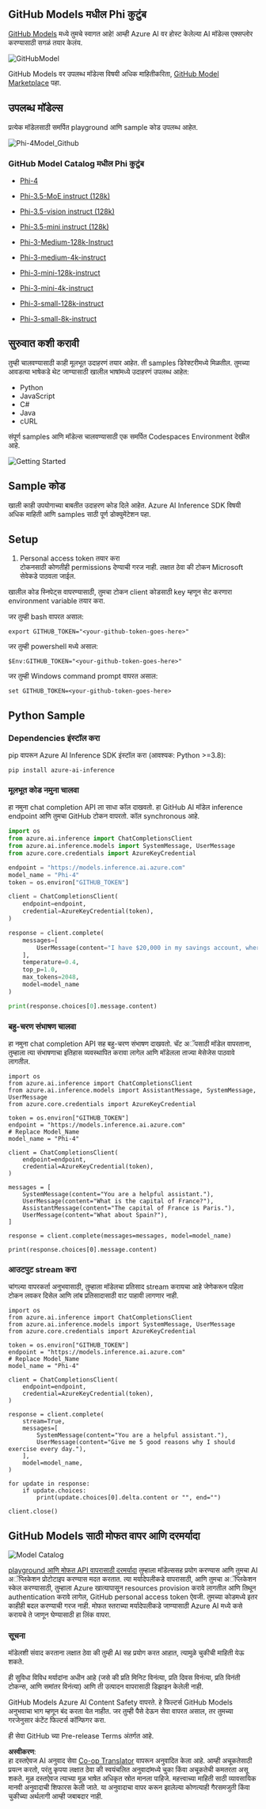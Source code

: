 <!--
CO_OP_TRANSLATOR_METADATA:
{
  "original_hash": "fb67a08b9fc911a10ed58081fadef416",
  "translation_date": "2025-05-09T08:45:26+00:00",
  "source_file": "md/01.Introduction/02/02.GitHubModel.md",
  "language_code": "mr"
}
-->
## GitHub Models मधील Phi कुटुंब

[GitHub Models](https://github.com/marketplace/models) मध्ये तुमचे स्वागत आहे! आम्ही Azure AI वर होस्ट केलेल्या AI मॉडेल्स एक्सप्लोर करण्यासाठी सगळं तयार केलंय.

![GitHubModel](../../../../../translated_images/GitHub_ModelCatalog.4fc858ab26afe64c43f5e423ad0c5c733878bb536fdb027a5bcf1f80c41b0633.mr.png)

GitHub Models वर उपलब्ध मॉडेल्स विषयी अधिक माहितीकरिता, [GitHub Model Marketplace](https://github.com/marketplace/models) पहा.

## उपलब्ध मॉडेल्स

प्रत्येक मॉडेलसाठी समर्पित playground आणि sample कोड उपलब्ध आहेत.

![Phi-4Model_Github](../../../../../translated_images/GitHub_ModelPlay.998e294f6ee69c3ca174c880b32af9feec4221d0d787de899ad9bb2da3b58981.mr.png)

### GitHub Model Catalog मधील Phi कुटुंब

- [Phi-4](https://github.com/marketplace/models/azureml/Phi-4)

- [Phi-3.5-MoE instruct (128k)](https://github.com/marketplace/models/azureml/Phi-3-5-MoE-instruct)

- [Phi-3.5-vision instruct (128k)](https://github.com/marketplace/models/azureml/Phi-3-5-vision-instruct)

- [Phi-3.5-mini instruct (128k)](https://github.com/marketplace/models/azureml/Phi-3-5-mini-instruct)

- [Phi-3-Medium-128k-Instruct](https://github.com/marketplace/models/azureml/Phi-3-medium-128k-instruct)

- [Phi-3-medium-4k-instruct](https://github.com/marketplace/models/azureml/Phi-3-medium-4k-instruct)

- [Phi-3-mini-128k-instruct](https://github.com/marketplace/models/azureml/Phi-3-mini-128k-instruct)

- [Phi-3-mini-4k-instruct](https://github.com/marketplace/models/azureml/Phi-3-mini-4k-instruct)

- [Phi-3-small-128k-instruct](https://github.com/marketplace/models/azureml/Phi-3-small-128k-instruct)

- [Phi-3-small-8k-instruct](https://github.com/marketplace/models/azureml/Phi-3-small-8k-instruct)

## सुरुवात कशी करावी

तुम्ही चालवण्यासाठी काही मूलभूत उदाहरणं तयार आहेत. ती samples डिरेक्टरीमध्ये मिळतील. तुमच्या आवडत्या भाषेकडे थेट जाण्यासाठी खालील भाषांमध्ये उदाहरणं उपलब्ध आहेत:

- Python  
- JavaScript  
- C#  
- Java  
- cURL  

संपूर्ण samples आणि मॉडेल्स चालवण्यासाठी एक समर्पित Codespaces Environment देखील आहे.

![Getting Started](../../../../../translated_images/GitHub_ModelGetStarted.b4b839a081583da39bc976c2f0d8ac4603d3b8c23194b16cc9e0a1014f5611d0.mr.png)

## Sample कोड

खाली काही उपयोगाच्या बाबतीत उदाहरण कोड दिले आहेत. Azure AI Inference SDK विषयी अधिक माहिती आणि samples साठी पूर्ण डोक्युमेंटेशन पहा.

## Setup

1. Personal access token तयार करा  
टोकनसाठी कोणतीही permissions देण्याची गरज नाही. लक्षात ठेवा की टोकन Microsoft सेवेकडे पाठवला जाईल.

खालील कोड स्निपेट्स वापरण्यासाठी, तुमचा टोकन client कोडसाठी key म्हणून सेट करणारा environment variable तयार करा.

जर तुम्ही bash वापरत असाल:  
```
export GITHUB_TOKEN="<your-github-token-goes-here>"
```  
जर तुम्ही powershell मध्ये असाल:  

```
$Env:GITHUB_TOKEN="<your-github-token-goes-here>"
```  

जर तुम्ही Windows command prompt वापरत असाल:  

```
set GITHUB_TOKEN=<your-github-token-goes-here>
```  

## Python Sample

### Dependencies इंस्टॉल करा  
pip वापरून Azure AI Inference SDK इंस्टॉल करा (आवश्यक: Python >=3.8):

```
pip install azure-ai-inference
```  
### मूलभूत कोड नमुना चालवा

हा नमुना chat completion API ला साधा कॉल दाखवतो. हा GitHub AI मॉडेल inference endpoint आणि तुमचा GitHub टोकन वापरतो. कॉल synchronous आहे.

```python
import os
from azure.ai.inference import ChatCompletionsClient
from azure.ai.inference.models import SystemMessage, UserMessage
from azure.core.credentials import AzureKeyCredential

endpoint = "https://models.inference.ai.azure.com"
model_name = "Phi-4"
token = os.environ["GITHUB_TOKEN"]

client = ChatCompletionsClient(
    endpoint=endpoint,
    credential=AzureKeyCredential(token),
)

response = client.complete(
    messages=[
        UserMessage(content="I have $20,000 in my savings account, where I receive a 4% profit per year and payments twice a year. Can you please tell me how long it will take for me to become a millionaire? Also, can you please explain the math step by step as if you were explaining it to an uneducated person?"),
    ],
    temperature=0.4,
    top_p=1.0,
    max_tokens=2048,
    model=model_name
)

print(response.choices[0].message.content)
```

### बहु-चरण संभाषण चालवा

हा नमुना chat completion API सह बहु-चरण संभाषण दाखवतो. चॅट अॅपसाठी मॉडेल वापरताना, तुम्हाला त्या संभाषणाचा इतिहास व्यवस्थापित करावा लागेल आणि मॉडेलला ताज्या मेसेजेस पाठवावे लागतील.

```
import os
from azure.ai.inference import ChatCompletionsClient
from azure.ai.inference.models import AssistantMessage, SystemMessage, UserMessage
from azure.core.credentials import AzureKeyCredential

token = os.environ["GITHUB_TOKEN"]
endpoint = "https://models.inference.ai.azure.com"
# Replace Model_Name
model_name = "Phi-4"

client = ChatCompletionsClient(
    endpoint=endpoint,
    credential=AzureKeyCredential(token),
)

messages = [
    SystemMessage(content="You are a helpful assistant."),
    UserMessage(content="What is the capital of France?"),
    AssistantMessage(content="The capital of France is Paris."),
    UserMessage(content="What about Spain?"),
]

response = client.complete(messages=messages, model=model_name)

print(response.choices[0].message.content)
```

### आउटपुट stream करा

चांगल्या वापरकर्ता अनुभवासाठी, तुम्हाला मॉडेलचा प्रतिसाद stream करायचा आहे जेणेकरून पहिला टोकन लवकर दिसेल आणि लांब प्रतिसादासाठी वाट पाहावी लागणार नाही.

```
import os
from azure.ai.inference import ChatCompletionsClient
from azure.ai.inference.models import SystemMessage, UserMessage
from azure.core.credentials import AzureKeyCredential

token = os.environ["GITHUB_TOKEN"]
endpoint = "https://models.inference.ai.azure.com"
# Replace Model_Name
model_name = "Phi-4"

client = ChatCompletionsClient(
    endpoint=endpoint,
    credential=AzureKeyCredential(token),
)

response = client.complete(
    stream=True,
    messages=[
        SystemMessage(content="You are a helpful assistant."),
        UserMessage(content="Give me 5 good reasons why I should exercise every day."),
    ],
    model=model_name,
)

for update in response:
    if update.choices:
        print(update.choices[0].delta.content or "", end="")

client.close()
```

## GitHub Models साठी मोफत वापर आणि दरमर्यादा

![Model Catalog](../../../../../translated_images/GitHub_Model.0c2abb992151c5407046e2b763af51505ff709f04c0950785e0300fdc8c55a0c.mr.png)

[playground आणि मोफत API वापरासाठी दरमर्यादा](https://docs.github.com/en/github-models/prototyping-with-ai-models#rate-limits) तुम्हाला मॉडेल्ससह प्रयोग करण्यास आणि तुमचा AI अॅप्लिकेशन प्रोटोटाइप करण्यास मदत करतात. त्या मर्यादेपलीकडे वापरासाठी, आणि तुमचा अॅप्लिकेशन स्केल करण्यासाठी, तुम्हाला Azure खात्यापासून resources provision करावे लागतील आणि तिथून authentication करावे लागेल, GitHub personal access token ऐवजी. तुमच्या कोडमध्ये इतर काहीही बदल करण्याची गरज नाही. मोफत स्तराच्या मर्यादेपलीकडे जाण्यासाठी Azure AI मध्ये कसे करायचे ते जाणून घेण्यासाठी हा लिंक वापरा.

### सूचना

मॉडेलशी संवाद करताना लक्षात ठेवा की तुम्ही AI सह प्रयोग करत आहात, त्यामुळे चुकीची माहिती येऊ शकते.

ही सुविधा विविध मर्यादांना अधीन आहे (जसे की प्रति मिनिट विनंत्या, प्रति दिवस विनंत्या, प्रति विनंती टोकन्स, आणि समांतर विनंत्या) आणि ती उत्पादन वापरासाठी डिझाइन केलेली नाही.

GitHub Models Azure AI Content Safety वापरते. हे फिल्टर्स GitHub Models अनुभवाचा भाग म्हणून बंद करता येत नाहीत. जर तुम्ही पैसे देऊन सेवा वापरत असाल, तर तुमच्या गरजेनुसार कंटेंट फिल्टर्स कॉन्फिगर करा.

ही सेवा GitHub च्या Pre-release Terms अंतर्गत आहे.

**अस्वीकरण**:  
हा दस्तऐवज AI अनुवाद सेवा [Co-op Translator](https://github.com/Azure/co-op-translator) वापरून अनुवादित केला आहे. आम्ही अचूकतेसाठी प्रयत्न करतो, परंतु कृपया लक्षात ठेवा की स्वयंचलित अनुवादांमध्ये चुका किंवा अचूकतेची कमतरता असू शकते. मूळ दस्तऐवज त्याच्या मूळ भाषेत अधिकृत स्रोत मानला पाहिजे. महत्त्वाच्या माहिती साठी व्यावसायिक मानवी अनुवादाची शिफारस केली जाते. या अनुवादाचा वापर करून झालेल्या कोणत्याही गैरसमजुती किंवा चुकीच्या अर्थलागी आम्ही जबाबदार नाही.